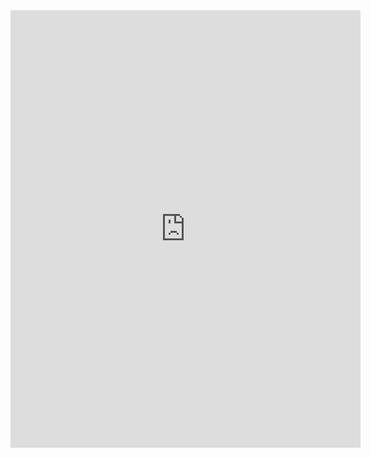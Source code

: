   <div class="embed-responsive embed-responsive-16by9">
      <iframe class="embed-responsive-item" src="https://docs.google.com/forms/d/e/1FAIpQLSc_oYsjtCtOKeat6S7U3ssu2fQC_LmcSPoJsxDp61cqmglJlA/viewform?embedded=true" width="560" height="700" frameborder="0" marginheight="0" marginwidth="0">Loading...></iframe>
   </div>
